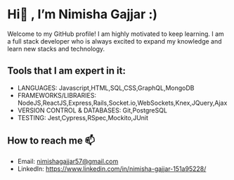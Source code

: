 # Hi👋 , I’m Nimisha Gajjar :)

Welcome to my GitHub profile! I am highly motivated to keep learning. I am a full stack developer who is always excited to expand my knowledge and learn new stacks and technology.

## Tools that I am expert in it: 

- LANGUAGES: Javascript,HTML,SQL,CSS,GraphQL,MongoDB
- FRAMEWORKS/LIBRARIES: NodeJS,ReactJS,Express,Rails,Socket.io,WebSockets,Knex,JQuery,Ajax
- VERSION CONTROL & DATABASES: Git,PostgreSQL
- TESTING: Jest,Cypress,RSpec,Mockito,JUnit

## How to reach me 📫

- Email: nimishagajjar57@gmail.com
- LinkedIn: https://www.linkedin.com/in/nimisha-gajjar-151a95228/




<!---
NimishaGajjar/NimishaGajjar is a ✨ special ✨ repository because its `README.md` (this file) appears on your GitHub profile.
You can click the Preview link to take a look at your changes.
- 👀 I’m interested in ...
- 🌱 I’m currently learning ...
-  I’m looking to collaborate on ...
-  ...
--->
